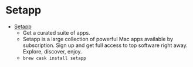 # Setapp
- [Setapp](https://setapp.com/)
  -  Get a curated suite of apps.
  - Setapp is a large collection of powerful Mac apps available by subscription. Sign up and get full access to top software right away. Explore, discover, enjoy.
  - `brew cask install setapp`
